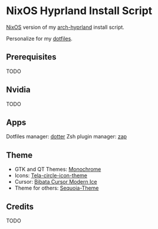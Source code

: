 # NixOS Hyprland Install Script


[NixOS](https://nixos.org/) version of my [arch-hyprland](https://github.com/vunhatchuong/arch-hyprland) install script.

Personalize for my [dotfiles](https://github.com/vunhatchuong/.dotfiles).

## Prerequisites

TODO

## Nvidia

TODO

## Apps

 Dotfiles manager: [dotter](https://github.com/SuperCuber/dotter/)
 Zsh plugin manager: [zap](https://github.com/zap-zsh/zap)

## Theme

- GTK and QT Themes: [Monochrome](https://github.com/pwyde/monochrome-kde/)
- Icons: [Tela-circle-icon-theme](https://github.com/vinceliuice/Tela-circle-icon-theme)
- Cursor: [Bibata Cursor Modern Ice](https://github.com/ful1e5/bibata)
- Theme for others: [Sequoia-Theme](https://github.com/Sequoia-Theme/)

## Credits

TODO
